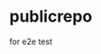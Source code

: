# publicrepo
for e2e test

















































































































































































































































































































































































































































































































































































































































































































































































































































































































































































































































































































































































































































































































































































































































































































































































































































































































































































































































































































































































































































































































































































































































































































































































































































































































































































































































































































































































































































































































































































































































































































































































































































































































































































































































































































































































































































































































































































































































































































































































































































